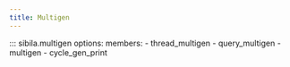 ```yaml
---
title: Multigen
---
```


::: sibila.multigen
    options:
        members:
            - thread_multigen
            - query_multigen
            - multigen
            - cycle_gen_print

